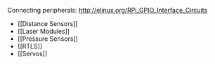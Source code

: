 Connecting peripherals: http://elinux.org/RPi_GPIO_Interface_Circuits

* [[Distance Sensors]]
* [[Laser Modules]]
* [[Pressure Sensors]]
* [[RTLS]]
* [[Servos]]
